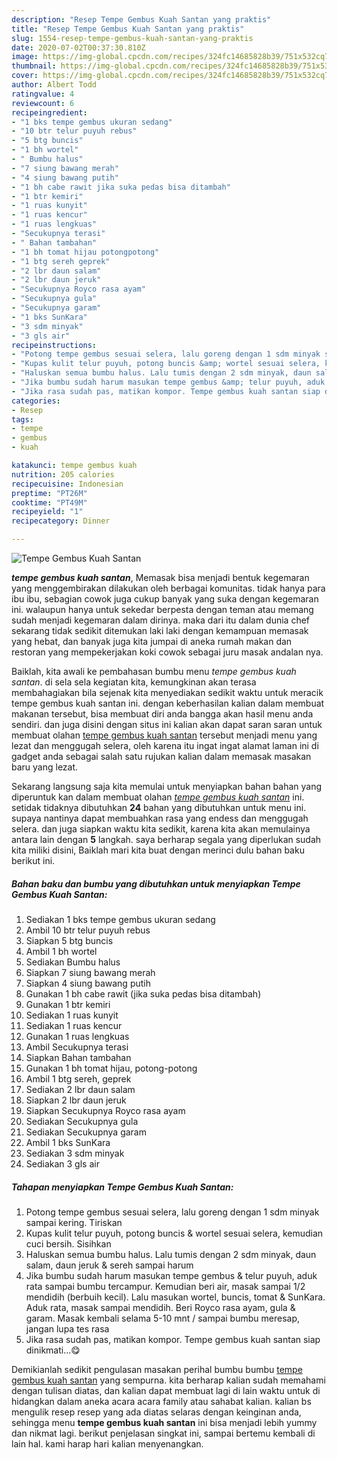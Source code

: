 ```yaml
---
description: "Resep Tempe Gembus Kuah Santan yang praktis"
title: "Resep Tempe Gembus Kuah Santan yang praktis"
slug: 1554-resep-tempe-gembus-kuah-santan-yang-praktis
date: 2020-07-02T00:37:30.810Z
image: https://img-global.cpcdn.com/recipes/324fc14685828b39/751x532cq70/tempe-gembus-kuah-santan-foto-resep-utama.jpg
thumbnail: https://img-global.cpcdn.com/recipes/324fc14685828b39/751x532cq70/tempe-gembus-kuah-santan-foto-resep-utama.jpg
cover: https://img-global.cpcdn.com/recipes/324fc14685828b39/751x532cq70/tempe-gembus-kuah-santan-foto-resep-utama.jpg
author: Albert Todd
ratingvalue: 4
reviewcount: 6
recipeingredient:
- "1 bks tempe gembus ukuran sedang"
- "10 btr telur puyuh rebus"
- "5 btg buncis"
- "1 bh wortel"
- " Bumbu halus"
- "7 siung bawang merah"
- "4 siung bawang putih"
- "1 bh cabe rawit jika suka pedas bisa ditambah"
- "1 btr kemiri"
- "1 ruas kunyit"
- "1 ruas kencur"
- "1 ruas lengkuas"
- "Secukupnya terasi"
- " Bahan tambahan"
- "1 bh tomat hijau potongpotong"
- "1 btg sereh geprek"
- "2 lbr daun salam"
- "2 lbr daun jeruk"
- "Secukupnya Royco rasa ayam"
- "Secukupnya gula"
- "Secukupnya garam"
- "1 bks SunKara"
- "3 sdm minyak"
- "3 gls air"
recipeinstructions:
- "Potong tempe gembus sesuai selera, lalu goreng dengan 1 sdm minyak sampai kering. Tiriskan"
- "Kupas kulit telur puyuh, potong buncis &amp; wortel sesuai selera, kemudian cuci bersih. Sisihkan"
- "Haluskan semua bumbu halus. Lalu tumis dengan 2 sdm minyak, daun salam, daun jeruk &amp; sereh sampai harum"
- "Jika bumbu sudah harum masukan tempe gembus &amp; telur puyuh, aduk rata sampai bumbu tercampur. Kemudian beri air, masak sampai 1/2 mendidih (berbuih kecil). Lalu masukan wortel, buncis, tomat &amp; SunKara. Aduk rata, masak sampai mendidih. Beri Royco rasa ayam, gula &amp; garam. Masak kembali selama 5-10 mnt / sampai bumbu meresap, jangan lupa tes rasa"
- "Jika rasa sudah pas, matikan kompor. Tempe gembus kuah santan siap dinikmati...😋"
categories:
- Resep
tags:
- tempe
- gembus
- kuah

katakunci: tempe gembus kuah 
nutrition: 205 calories
recipecuisine: Indonesian
preptime: "PT26M"
cooktime: "PT49M"
recipeyield: "1"
recipecategory: Dinner

---
```



![Tempe Gembus Kuah Santan](https://img-global.cpcdn.com/recipes/324fc14685828b39/751x532cq70/tempe-gembus-kuah-santan-foto-resep-utama.jpg)

<b><i>tempe gembus kuah santan</i></b>, Memasak bisa menjadi bentuk kegemaran yang menggembirakan dilakukan oleh berbagai komunitas. tidak hanya para ibu ibu, sebagian cowok juga cukup banyak yang suka dengan kegemaran ini. walaupun hanya untuk sekedar berpesta dengan teman atau memang sudah menjadi kegemaran dalam dirinya. maka dari itu dalam dunia chef sekarang tidak sedikit ditemukan laki laki dengan kemampuan memasak yang hebat, dan banyak juga kita jumpai di aneka rumah makan dan restoran yang mempekerjakan koki cowok sebagai juru masak andalan nya.

Baiklah, kita awali ke pembahasan bumbu menu <i>tempe gembus kuah santan</i>. di sela sela kegiatan kita, kemungkinan akan terasa membahagiakan bila sejenak kita menyediakan sedikit waktu untuk meracik tempe gembus kuah santan ini. dengan keberhasilan kalian dalam membuat makanan tersebut, bisa membuat diri anda bangga akan hasil menu anda sendiri. dan juga disini dengan situs ini kalian akan dapat saran saran untuk membuat olahan <u>tempe gembus kuah santan</u> tersebut menjadi menu yang lezat dan menggugah selera, oleh karena itu ingat ingat alamat laman ini di gadget anda sebagai salah satu rujukan kalian dalam memasak masakan baru yang lezat.




Sekarang langsung saja kita memulai untuk menyiapkan bahan bahan yang diperuntuk kan dalam membuat olahan <u><i>tempe gembus kuah santan</i></u> ini. setidak tidaknya dibutuhkan <b>24</b> bahan yang dibutuhkan untuk menu ini. supaya nantinya dapat membuahkan rasa yang endess dan menggugah selera. dan juga siapkan waktu kita sedikit, karena kita akan memulainya antara lain dengan <b>5</b> langkah. saya berharap segala yang diperlukan sudah kita miliki disini, Baiklah mari kita buat dengan merinci dulu bahan baku berikut ini.

<!--inarticleads1-->

##### Bahan baku dan bumbu yang dibutuhkan untuk menyiapkan Tempe Gembus Kuah Santan:

1. Sediakan 1 bks tempe gembus ukuran sedang
1. Ambil 10 btr telur puyuh rebus
1. Siapkan 5 btg buncis
1. Ambil 1 bh wortel
1. Sediakan  Bumbu halus
1. Siapkan 7 siung bawang merah
1. Siapkan 4 siung bawang putih
1. Gunakan 1 bh cabe rawit (jika suka pedas bisa ditambah)
1. Gunakan 1 btr kemiri
1. Sediakan 1 ruas kunyit
1. Sediakan 1 ruas kencur
1. Gunakan 1 ruas lengkuas
1. Ambil Secukupnya terasi
1. Siapkan  Bahan tambahan
1. Gunakan 1 bh tomat hijau, potong-potong
1. Ambil 1 btg sereh, geprek
1. Sediakan 2 lbr daun salam
1. Siapkan 2 lbr daun jeruk
1. Siapkan Secukupnya Royco rasa ayam
1. Sediakan Secukupnya gula
1. Sediakan Secukupnya garam
1. Ambil 1 bks SunKara
1. Sediakan 3 sdm minyak
1. Sediakan 3 gls air




<!--inarticleads2-->

##### Tahapan menyiapkan Tempe Gembus Kuah Santan:

1. Potong tempe gembus sesuai selera, lalu goreng dengan 1 sdm minyak sampai kering. Tiriskan
1. Kupas kulit telur puyuh, potong buncis &amp; wortel sesuai selera, kemudian cuci bersih. Sisihkan
1. Haluskan semua bumbu halus. Lalu tumis dengan 2 sdm minyak, daun salam, daun jeruk &amp; sereh sampai harum
1. Jika bumbu sudah harum masukan tempe gembus &amp; telur puyuh, aduk rata sampai bumbu tercampur. Kemudian beri air, masak sampai 1/2 mendidih (berbuih kecil). Lalu masukan wortel, buncis, tomat &amp; SunKara. Aduk rata, masak sampai mendidih. Beri Royco rasa ayam, gula &amp; garam. Masak kembali selama 5-10 mnt / sampai bumbu meresap, jangan lupa tes rasa
1. Jika rasa sudah pas, matikan kompor. Tempe gembus kuah santan siap dinikmati...😋




Demikianlah sedikit pengulasan masakan perihal bumbu bumbu <u>tempe gembus kuah santan</u> yang sempurna. kita berharap kalian sudah memahami dengan tulisan diatas, dan kalian dapat membuat lagi di lain waktu untuk di hidangkan dalam aneka acara acara family atau sahabat kalian. kalian bs mengulik resep resep yang ada diatas selaras dengan keinginan anda, sehingga menu <b>tempe gembus kuah santan</b> ini bisa menjadi lebih yummy dan nikmat lagi. berikut penjelasan singkat ini, sampai bertemu kembali di lain hal. kami harap hari kalian menyenangkan.
